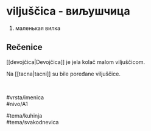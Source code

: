 # viljuščica - виљушчица

1. маленькая вилка  

## Rečenice

[[devojčica|Devojčica]] je jela kolač malom viljuščicom.  

Na [[tacna|tacni]] su bile poređane viljuščice.  

<br>

#vrsta/imenica  
#nivo/A1  

#tema/kuhinja  
#tema/svakodnevica  
